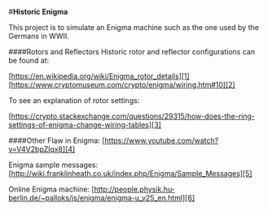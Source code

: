 #**Historic Enigma**

This project is to simulate an Enigma machine such as the one used by the Germans in WWII.


####Rotors and Reflectors
Historic rotor and reflector configurations can be found at:<p>
[https://en.wikipedia.org/wiki/Enigma_rotor_details][1]
[https://www.cryptomuseum.com/crypto/enigma/wiring.htm#10][2]<p>
To see an explanation of rotor settings:<p>
[https://crypto.stackexchange.com/questions/29315/how-does-the-ring-settings-of-enigma-change-wiring-tables][3]


####Other
Flaw in Enigma: [https://www.youtube.com/watch?v=V4V2bpZlqx8][4]<p>
Enigma sample messages: [http://wiki.franklinheath.co.uk/index.php/Enigma/Sample_Messages][5]<p>
Online Enigma machine: [http://people.physik.hu-berlin.de/~palloks/js/enigma/enigma-u_v25_en.html][6]




[1]: https://en.wikipedia.org/wiki/Enigma_rotor_details
[2]: https://www.cryptomuseum.com/crypto/enigma/wiring.htm#10
[3]: https://crypto.stackexchange.com/questions/29315/how-does-the-ring-settings-of-enigma-change-wiring-tables

[4]: https://www.youtube.com/watch?v=V4V2bpZlqx8
[5]: http://wiki.franklinheath.co.uk/index.php/Enigma/Sample_Messages
[6]: http://people.physik.hu-berlin.de/~palloks/js/enigma/enigma-u_v25_en.html